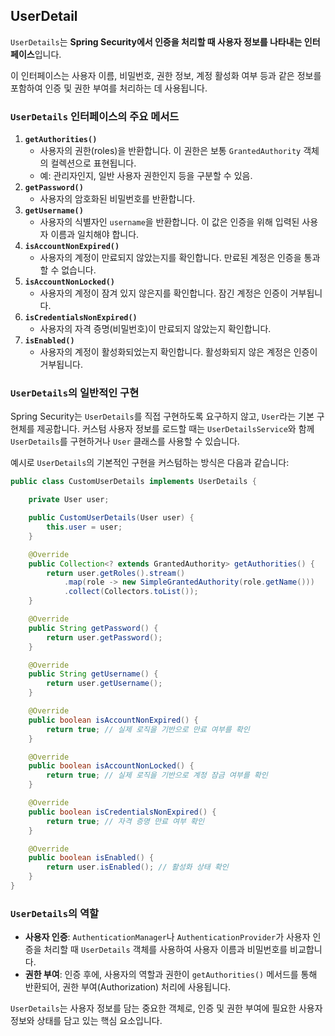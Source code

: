 ## UserDetail
`UserDetails`는 **Spring Security에서 인증을 처리할 때 사용자 정보를 나타내는 인터페이스**입니다.  
  
이 인터페이스는 사용자 이름, 비밀번호, 권한 정보, 계정 활성화 여부 등과 같은 정보를 포함하여 인증 및 권한 부여를 처리하는 데 사용됩니다.

### `UserDetails` 인터페이스의 주요 메서드

1. **`getAuthorities()`**
    - 사용자의 권한(roles)을 반환합니다. 이 권한은 보통 `GrantedAuthority` 객체의 컬렉션으로 표현됩니다.
    - 예: 관리자인지, 일반 사용자 권한인지 등을 구분할 수 있음.
2. **`getPassword()`**
    - 사용자의 암호화된 비밀번호를 반환합니다.
3. **`getUsername()`**
    - 사용자의 식별자인 `username`을 반환합니다. 이 값은 인증을 위해 입력된 사용자 이름과 일치해야 합니다.
4. **`isAccountNonExpired()`**
    - 사용자의 계정이 만료되지 않았는지를 확인합니다. 만료된 계정은 인증을 통과할 수 없습니다.
5. **`isAccountNonLocked()`**
    - 사용자의 계정이 잠겨 있지 않은지를 확인합니다. 잠긴 계정은 인증이 거부됩니다.
6. **`isCredentialsNonExpired()`**
    - 사용자의 자격 증명(비밀번호)이 만료되지 않았는지 확인합니다.
7. **`isEnabled()`**
    - 사용자의 계정이 활성화되었는지 확인합니다. 활성화되지 않은 계정은 인증이 거부됩니다.

### `UserDetails`의 일반적인 구현

Spring Security는 `UserDetails`를 직접 구현하도록 요구하지 않고, `User`라는 기본 구현체를 제공합니다. 커스텀 사용자 정보를 로드할 때는 `UserDetailsService`와 함께 `UserDetails`를 구현하거나 `User` 클래스를 사용할 수 있습니다.

예시로 `UserDetails`의 기본적인 구현을 커스텀하는 방식은 다음과 같습니다:

```java
public class CustomUserDetails implements UserDetails {

    private User user;

    public CustomUserDetails(User user) {
        this.user = user;
    }

    @Override
    public Collection<? extends GrantedAuthority> getAuthorities() {
        return user.getRoles().stream()
            .map(role -> new SimpleGrantedAuthority(role.getName()))
            .collect(Collectors.toList());
    }

    @Override
    public String getPassword() {
        return user.getPassword();
    }

    @Override
    public String getUsername() {
        return user.getUsername();
    }

    @Override
    public boolean isAccountNonExpired() {
        return true; // 실제 로직을 기반으로 만료 여부를 확인
    }

    @Override
    public boolean isAccountNonLocked() {
        return true; // 실제 로직을 기반으로 계정 잠금 여부를 확인
    }

    @Override
    public boolean isCredentialsNonExpired() {
        return true; // 자격 증명 만료 여부 확인
    }

    @Override
    public boolean isEnabled() {
        return user.isEnabled(); // 활성화 상태 확인
    }
}

```

### `UserDetails`의 역할

- **사용자 인증**: `AuthenticationManager`나 `AuthenticationProvider`가 사용자 인증을 처리할 때 `UserDetails` 객체를 사용하여 사용자 이름과 비밀번호를 비교합니다.
- **권한 부여**: 인증 후에, 사용자의 역할과 권한이 `getAuthorities()` 메서드를 통해 반환되어, 권한 부여(Authorization) 처리에 사용됩니다.

`UserDetails`는 사용자 정보를 담는 중요한 객체로, 인증 및 권한 부여에 필요한 사용자 정보와 상태를 담고 있는 핵심 요소입니다.  
